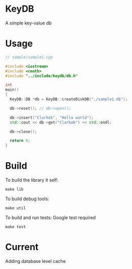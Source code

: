 # KeyDB

A simple key-value db

# Usage

```C++
// sample/sample1.cpp

#include <iostream>
#include <cmath>
#include "../include/keydb/db.h"

int
main()
{
  KeyDB::DB *db = KeyDB::createDiskDB("./sample1.db");

  db->reset(); // db->open();

  db->insert("Clarkok", "Hello world");
  std::cout << db->get("Clarkok") << std::endl;

  db->close();

  return 0;
}
```

# Build

To build the library it self:

```
make lib
```

To build debug tools:

```
make util
```

To build and run tests:
Google test required

```
make test
```

# Current

Adding database level cache
